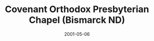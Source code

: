 ---
date: &id001 2001-05-06
end_date: null
location:
  address: null
  city: Bismarck
  state: ND
minister:
- end: 1995-01-01
  name: Sam Allison
  start: 1994-01-01
  type: Organizing Pastor
- end: 1998-01-01
  name: Edward Huntington
  start: 1996-01-01
  type: supply
- end: 2007-01-01
  name: Edward Huntington
  start: 1998-01-01
  type: Evangelist
ministers:
- Sam Allison
- Edward Huntington
- Edward Huntington
name: Covenant Orthodox Presbyterian Chapel
names:
- end: 2001-05-06
  name: Bismarck Orthodox Presbyterian Chapel
  start: 1995-09-27
- end: 2009-08-09
  name: Covenant Orthodox Presbyterian Chapel
  start: 2001-05-06
origination_date: *id001
raw_data: "ND Bismarck\nBismarck Orthodox Presbyterian Chapel  (September\
  \ 27, 1995\u2013May 6, 2001)\nCovenant Orthodox Presbyterian Chapel  (May 6, 2001\u2013\
  August 9, 2009)\nOrg. Pastor: Sam Allison, 1994\u201395\nSupply: Edward Huntington,\
  \ 1996\u201398\nEvangelist: Edward Huntington, 1998\u20132007"
received_from: MISSING
states:
- ND
status:
  active: false
  end_date: 2009-08-09
  reason: null
  received_from: null
  withdrawal_to: null
title: Covenant Orthodox Presbyterian Chapel (Bismarck ND)

---